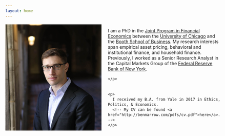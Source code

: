 ```yaml
---
layout: home
---
```


 <div style="display: flex; align-items: center; gap: 20px;">
  <img src="/pdfs/Ben-060_cropped.jpg" alt="Profile Picture" width="300"/>

  <div>
    <p>
      I am a PhD in the <a href="http://financialeconomics.uchicago.edu">Joint Program in Financial Economics</a> between the <a href = "https://economics.uchicago.edu/">University of Chicago</a> and the <a href = "https://www.chicagobooth.edu/phd">Booth School of Business</a>. 
      My research interests span empirical asset pricing, behavioral and institutional finance, and household finance.   Previously, I worked as a Senior Research Analyst in the Capital Markets Group of the <a href="https://www.newyorkfed.org/research">Federal Reserve Bank of New York</a>. 

    </p>


    <p>
      I received my B.A. from Yale in 2017 in Ethics, Politics, & Economics. 
      <!-- My CV can be found <a href="http://benmarrow.com/pdfs/cv.pdf">here</a>. -->
    </p>
    

    
  </div>
</div>